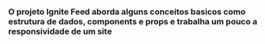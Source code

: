 ### O projeto Ignite Feed aborda alguns conceitos basicos como estrutura de dados, components e props e trabalha um pouco a responsividade de um site
